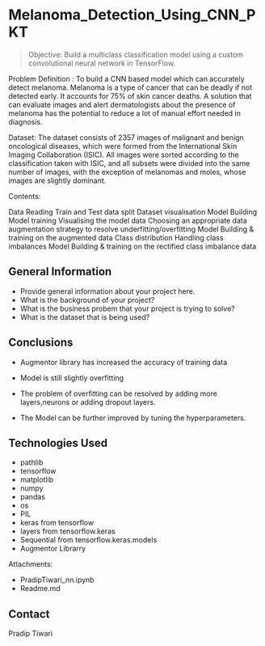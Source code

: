 # Melanoma_Detection_Using_CNN_PKT
> Objective: Build a multiclass classification model using a custom convolutional neural network in TensorFlow.

Problem Definition : To build a CNN based model which can accurately detect melanoma. Melanoma is a type of cancer that can be deadly if not detected early. It accounts for 75% of skin cancer deaths. A solution that can evaluate images and alert dermatologists about the presence of melanoma has the potential to reduce a lot of manual effort needed in diagnosis.

Dataset: The dataset consists of 2357 images of malignant and benign oncological diseases, which were formed from the International Skin Imaging Collaboration (ISIC). All images were sorted according to the classification taken with ISIC, and all subsets were divided into the same number of images, with the exception of melanomas and moles, whose images are slightly dominant.

Contents:

Data Reading
Train and Test data split
Dataset visualisation
Model Building
Model training
Visualising the model data
Choosing an appropriate data augmentation strategy to resolve underfitting/overfitting
Model Building & training on the augmented data
Class distribution
Handling class imbalances
Model Building & training on the rectified class imbalance data




## General Information
- Provide general information about your project here.
- What is the background of your project?
- What is the business probem that your project is trying to solve?
- What is the dataset that is being used?

<!-- You don't have to answer all the questions - just the ones relevant to your project. -->

## Conclusions
- Augmentor library has increased the accuracy of training data

- Model is still slightly overfitting

- The problem of overfitting can be resolved by adding more layers,neurons or adding dropout layers.

- The Model can be further improved by tuning the hyperparameters.

## Technologies Used
- pathlib
- tensorflow 
- matplotlib
- numpy 
- pandas
- os
- PIL
- keras from tensorflow 
- layers from tensorflow.keras 
- Sequential from tensorflow.keras.models
- Augmentor Librarry


Attachments:
- PradipTiwari_nn.ipynb
- Readme.md

## Contact
Pradip Tiwari


<!-- Optional -->
<!-- ## License -->
<!-- This project is open source and available under the [... License](). -->

<!-- You don't have to include all sections - just the one's relevant to your project -->